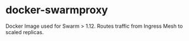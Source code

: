 # docker-swarmproxy
Docker Image used for Swarm > 1.12. Routes traffic from Ingress Mesh to scaled replicas.

